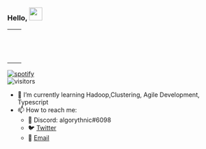### Hello, <img src="https://i.imgur.com/pM7mpZd.gif" width="30px">

<table style="border:none;">
    <tr>
        <td>
            <p align="center">
                <img src="https://github-readme-stats.vercel.app/api?username=algo-ryth-nic&show_icons=true&theme=merko&count_private=true&hide_border=true" alt=""></td>
            </p>
        <td>
            <p align="center">
                <img src="http://github-readme-streak-stats.herokuapp.com?user=algo-ryth-nic&theme=merko&hide_border=true&date_format=M%20j%5B%2C%20Y%5D&fire=DD2727" alt="">
            </p>
        </td>
    </tr>
    <tr>
        <td colspan="2">
            <p align="center">
                <img src="https://activity-graph.herokuapp.com/graph?username=algo-ryth-nic&show_icons=true&count_private=true&theme=gotham&area=true" alt="">
            </p>
        </td>
    </tr>
</table>

[![spotify](https://spotify-github-profile.vercel.app/api/view?uid=bn1xj7tj0ibazksyptvxrnm62&cover_image=true&theme=novatorem&bar_color_cover=true)](https://spotify-github-profile.vercel.app/api/view?uid=bn1xj7tj0ibazksyptvxrnm62&redirect=true)
<br>
![visitors](https://visitor-badge.laobi.icu/badge?page_id=algo-ryth-nic.algo-ryth-nic)

- 🌱 I’m currently learning Hadoop,Clustering, Agile Development, Typescript
- 📫 How to reach me:
  - 💬 Discord: algorythnic#6098
  - 🐦 [Twitter](https://twitter.com/algorythnic)
  - 📧 [Email](mailto:praanjjal.agnihotri@gmail.com)

<!--
**algo-ryth-nic/algo-ryth-nic** is a ✨ _special_ ✨ repository because its `README.md` (this file) appears on your GitHub profile.

Here are some ideas to get you started:

- 🔭 I’m currently working on ...
- 🌱 I’m currently learning Hadoop,Clustering, Agile Development, Typescript
- 👯 I’m looking to collaborate on ...
- 🤔 I’m looking for help with ...
- 💬 Ask me about ...
- 📫 How to reach me: ...
- 😄 Pronouns: ...
- ⚡ Fun fact: ...
-->
